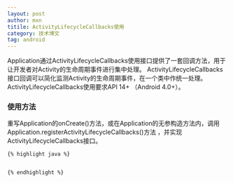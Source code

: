 ```yaml
---
layout: post
author: mxn
titile: ActivityLifecycleCallbacks使用
category: 技术博文
tag: android
---
```


Application通过ActivityLifecycleCallbacks使用接口提供了一套回调方法，用于让开发者对Activity的生命周期事件进行集中处理。
ActivityLifecycleCallbacks接口回调可以简化监测Activity的生命周期事件，在一个类中作统一处理。
ActivityLifecycleCallbacks使用要求API 14+ （Android 4.0+）。

### 使用方法

重写Application的onCreate()方法，或在Application的无参构造方法内，调用Application.registerActivityLifecycleCallbacks()方法
，并实现ActivityLifecycleCallbacks接口。

<!-- more -->

    {% highlight java %}


    {% endhighlight %}
